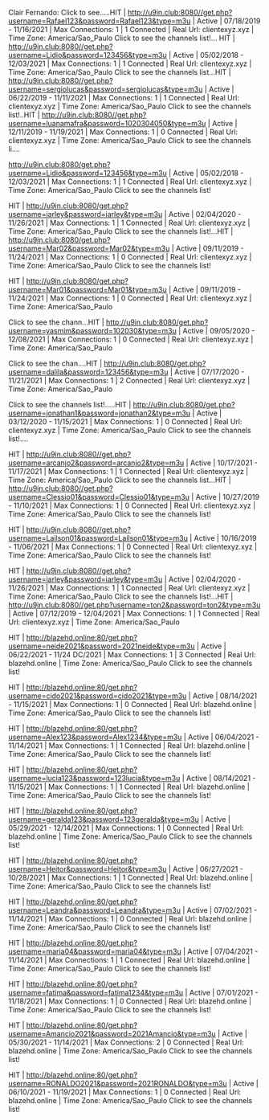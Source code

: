 Clair Fernando:
Click to see.....HIT | http://u9in.club:8080//get.php?username=Rafael123&password=Rafael123&type=m3u | Active | 07/18/2019 - 11/16/2021 | Max Connections: 1 | 1 Connected | Real Url: clientexyz.xyz | Time Zone: America/Sao_Paulo
Click to see the channels list!...
HIT | http://u9in.club:8080//get.php?username=Lidio&password=123456&type=m3u | Active | 05/02/2018 - 12/03/2021 | Max Connections: 1 | 1 Connected | Real Url: clientexyz.xyz | Time Zone: America/Sao_Paulo
Click to see the channels list...HIT | http://u9in.club:8080//get.php?username=sergiolucas&password=sergiolucas&type=m3u | Active | 06/22/2019 - 11/11/2021 | Max Connections: 1 | 1 Connected | Real Url: clientexyz.xyz | Time Zone: America/Sao_Paulo
Click to see the channels list!..HIT | http://u9in.club:8080//get.php?username=luanamafra&password=1020304050&type=m3u | Active | 12/11/2019 - 11/19/2021 | Max Connections: 1 | 0 Connected | Real Url: clientexyz.xyz | Time Zone: America/Sao_Paulo
Click to see the channels li....

http://u9in.club:8080/get.php?username=Lidio&password=123456&type=m3u | Active | 05/02/2018 - 12/03/2021 | Max Connections: 1 | 1 Connected | Real Url: clientexyz.xyz | Time Zone: America/Sao_Paulo
Click to see the channels list!

HIT | http://u9in.club:8080/get.php?username=iarley&password=iarley&type=m3u | Active | 02/04/2020 - 11/26/2021 | Max Connections: 1 | 1 Connected | Real Url: clientexyz.xyz | Time Zone: America/Sao_Paulo
Click to see the channels list!...HIT | http://u9in.club:8080/get.php?username=Mar02&password=Mar02&type=m3u | Active | 09/11/2019 - 11/24/2021 | Max Connections: 1 | 0 Connected | Real Url: clientexyz.xyz | Time Zone: America/Sao_Paulo
Click to see the channels list!

HIT | http://u9in.club:8080/get.php?username=Mar01&password=Mar01&type=m3u | Active | 09/11/2019 - 11/24/2021 | Max Connections: 1 | 0 Connected | Real Url: clientexyz.xyz | Time Zone: America/Sao_Paulo

Click to see the chann...HIT | http://u9in.club:8080/get.php?username=yasmim&password=102030&type=m3u | Active | 09/05/2020 - 12/08/2021 | Max Connections: 1 | 0 Connected | Real Url: clientexyz.xyz | Time Zone: America/Sao_Paulo

Click to see the chan....HIT | http://u9in.club:8080/get.php?username=dalila&password=123456&type=m3u | Active | 07/17/2020 - 11/21/2021 | Max Connections: 1 | 2 Connected | Real Url: clientexyz.xyz | Time Zone: America/Sao_Paulo

Click to see the channels list!.....HIT | http://u9in.club:8080/get.php?username=jonathan1&password=jonathan2&type=m3u | Active | 03/12/2020 - 11/15/2021 | Max Connections: 1 | 0 Connected | Real Url: clientexyz.xyz | Time Zone: America/Sao_Paulo
Click to see the channels list!....

HIT | http://u9in.club:8080//get.php?username=arcanjo2&password=arcanjo2&type=m3u | Active | 10/17/2021 - 11/17/2021 | Max Connections: 1 | 1 Connected | Real Url: clientexyz.xyz | Time Zone: America/Sao_Paulo
Click to see the channels list...HIT | http://u9in.club:8080//get.php?username=Clessio01&password=Clessio01&type=m3u | Active | 10/27/2019 - 11/10/2021 | Max Connections: 1 | 0 Connected | Real Url: clientexyz.xyz | Time Zone: America/Sao_Paulo
Click to see the channels list!

HIT | http://u9in.club:8080//get.php?username=Lailson01&password=Lailson01&type=m3u | Active | 10/16/2019 - 11/06/2021 | Max Connections: 1 | 0 Connected | Real Url: clientexyz.xyz | Time Zone: America/Sao_Paulo
Click to see the channels list!

HIT | http://u9in.club:8080//get.php?username=iarley&password=iarley&type=m3u | Active | 02/04/2020 - 11/26/2021 | Max Connections: 1 | 1 Connected | Real Url: clientexyz.xyz | Time Zone: America/Sao_Paulo
Click to see the channels list!...HIT | http://u9in.club:8080//get.php?username=ton2&password=ton2&type=m3u | Active | 07/12/2019 - 12/04/2021 | Max Connections: 1 | 1 Connected | Real Url: clientexyz.xyz | Time Zone: America/Sao_Paulo

HIT | http://blazehd.online:80/get.php?username=neide2021&password=2021neide&type=m3u | Active | 06/22/2021 - 11/24 DC/2021 | Max Connections: 1 | 3 Connected | Real Url: blazehd.online | Time Zone: America/Sao_Paulo
Click to see the channels list!

HIT | http://blazehd.online:80/get.php?username=cido2021&password=cido2021&type=m3u | Active | 08/14/2021 - 11/15/2021 | Max Connections: 1 | 0 Connected | Real Url: blazehd.online | Time Zone: America/Sao_Paulo
Click to see the channels list!

HIT | http://blazehd.online:80/get.php?username=Alex123&password=Alex1234&type=m3u | Active | 06/04/2021 - 11/14/2021 | Max Connections: 1 | 1 Connected | Real Url: blazehd.online | Time Zone: America/Sao_Paulo
Click to see the channels list!

HIT | http://blazehd.online:80/get.php?username=lucia123&password=123lucia&type=m3u | Active | 08/14/2021 - 11/15/2021 | Max Connections: 1 | 1 Connected | Real Url: blazehd.online | Time Zone: America/Sao_Paulo
Click to see the channels list!

HIT | http://blazehd.online:80/get.php?username=geralda123&password=123geralda&type=m3u | Active | 05/29/2021 - 12/14/2021 | Max Connections: 1 | 0 Connected | Real Url: blazehd.online | Time Zone: America/Sao_Paulo
Click to see the channels list!

HIT | http://blazehd.online:80/get.php?username=Heitor&password=Heitor&type=m3u | Active | 06/27/2021 - 10/28/2021 | Max Connections: 1 | 1 Connected | Real Url: blazehd.online | Time Zone: America/Sao_Paulo
Click to see the channels list!

HIT | http://blazehd.online:80/get.php?username=Leandra&password=Leandra&type=m3u | Active | 07/02/2021 - 11/14/2021 | Max Connections: 1 | 0 Connected | Real Url: blazehd.online | Time Zone: America/Sao_Paulo
Click to see the channels list!

HIT | http://blazehd.online:80/get.php?username=maria04&password=maria04&type=m3u | Active | 07/04/2021 - 11/14/2021 | Max Connections: 1 | 1 Connected | Real Url: blazehd.online | Time Zone: America/Sao_Paulo
Click to see the channels list!

HIT | http://blazehd.online:80/get.php?username=fatima&password=fatima1234&type=m3u | Active | 07/01/2021 - 11/18/2021 | Max Connections: 1 | 0 Connected | Real Url: blazehd.online | Time Zone: America/Sao_Paulo
Click to see the channels list!

HIT | http://blazehd.online:80/get.php?username=Amancio2021&password=2021Amancio&type=m3u | Active | 05/30/2021 - 11/14/2021 | Max Connections: 2 | 0 Connected | Real Url: blazehd.online | Time Zone: America/Sao_Paulo
Click to see the channels list!

HIT | http://blazehd.online:80/get.php?username=RONALDO2021&password=2021RONALDO&type=m3u | Active | 06/10/2021 - 11/19/2021 | Max Connections: 1 | 0 Connected | Real Url: blazehd.online | Time Zone: America/Sao_Paulo
Click to see the channels list!
